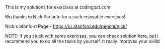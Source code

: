 This is my solutions for exercises at codingbat.com

Big thanks to Nick Parlante for a such enjoyable exercises!

Nick's Stanford Page - https://cs.stanford.edu/people/nick/



NOTE: If you stuck with some exercises, you can check solution here, but I recommend you to do all the tasks by yourself. It really improves your skills!
